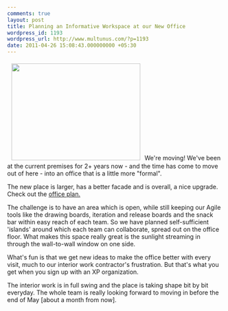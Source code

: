 ```yaml
---
comments: true
layout: post
title: Planning an Informative Workspace at our New Office
wordpress_id: 1193
wordpress_url: http://www.multunus.com/?p=1193
date: 2011-04-26 15:08:43.000000000 +05:30
---
```

<a rel="attachment wp-att-1279" href="http://www.multunus.com/2011/04/planning-an-informative-workspace-at-our-new-office/s1080013/"><img class="alignleft size-medium wp-image-1279" style="margin-top: 5px; margin-bottom: 5px; margin-left: 10px; margin-right: 10px;" title="New Office" src="http://www.multunus.com/wp-blog/wp-content/uploads/2011/04/S1080013-300x225.jpg" alt="" width="300" height="225" /></a>We're moving! We've been at the current premises for 2+ years now - and the time has come to move out of here - into an office that is a little more "formal".

The new place is larger, has a better facade and is overall, a nice upgrade. Check out the <a href="http://www.homestyler.com/designprofile/58b86389-0d87-4317-b32c-417cc403caf6">office plan.</a>

The challenge is to have an area which is open, while still keeping our Agile tools like the drawing boards, iteration and release boards and the snack bar within easy reach of each team. So we have planned self-sufficient 'islands' around which each team can collaborate, spread out on the office floor. What makes this space really great is the sunlight streaming in through the wall-to-wall window on one side.

What's fun is that we get new ideas to make the office better with every visit, much to our interior work contractor's frustration. But that's what you get when you sign up with an XP organization.

The interior work is in full swing and the place is taking shape bit by  bit everyday. The whole team is really looking forward to moving in before the end of May [about a month from now].
